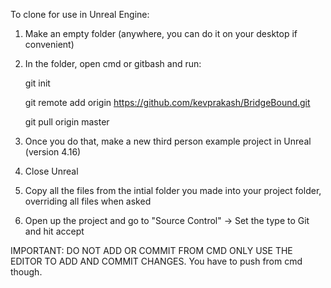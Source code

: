 To clone for use in Unreal Engine:

1) Make an empty folder (anywhere, you can do it on your desktop if convenient)
2) In the folder, open cmd or gitbash and run:

     git init
     
     git remote add origin https://github.com/kevprakash/BridgeBound.git
     
     git pull origin master
3) Once you do that, make a new third person example project in Unreal (version 4.16)
4) Close Unreal
5) Copy all the files from the intial folder you made into your project folder, overriding all files when asked
6) Open up the project and go to "Source Control" -> Set the type to Git and hit accept

IMPORTANT: DO NOT ADD OR COMMIT FROM CMD ONLY USE THE EDITOR TO ADD AND COMMIT CHANGES. You have to push from cmd though.

